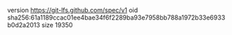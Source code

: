 version https://git-lfs.github.com/spec/v1
oid sha256:61a1189ccac01ee4bae34f6f2289ba93e7958bb788a1972b33e6933b0d2a2013
size 19350
